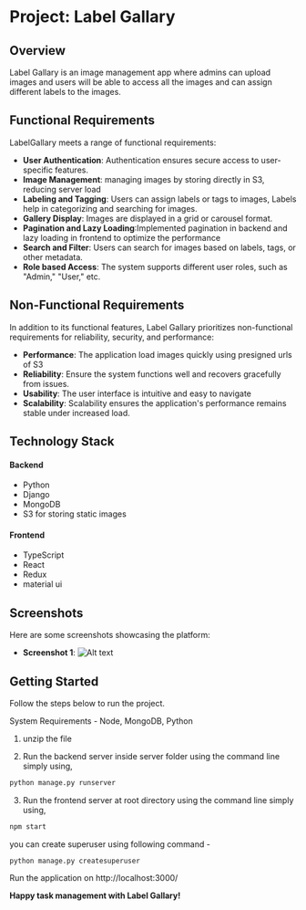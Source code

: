 # Project: Label Gallary

## Overview

Label Gallary is an image management app where admins can upload images and users will be able to access all the images and can assign different labels to the images. 


## Functional Requirements

LabelGallary meets a range of functional requirements:

- **User Authentication**: Authentication ensures secure access to user-specific features.
- **Image Management**: managing images by storing directly in S3, reducing server load
- **Labeling and Tagging**: Users can assign labels or tags to images, Labels help in categorizing and searching for images.
- **Gallery Display**: Images are displayed in a grid or carousel format.
- **Pagination and Lazy Loading**:Implemented pagination in backend and lazy loading in frontend to optimize the performance
- **Search and Filter**: Users can search for images based on labels, tags, or other metadata.
- **Role based Access**: The system supports different user roles, such as "Admin," "User," etc.

## Non-Functional Requirements

In addition to its functional features, Label Gallary prioritizes non-functional requirements for reliability, security, and performance:

- **Performance**: The application load images quickly using presigned urls of S3
- **Reliability**: Ensure the system functions well and recovers gracefully from issues.
- **Usability**: The user interface is intuitive and easy to navigate
- **Scalability**: Scalability ensures the application's performance remains stable under increased load.


## Technology Stack
#### Backend
- Python
- Django
- MongoDB
- S3 for storing static images

#### Frontend
- TypeScript
- React
- Redux
- material ui

## Screenshots

Here are some screenshots showcasing the platform:

- **Screenshot 1**: 
![Alt text](/screenshots/ss1.png?raw=true "Optional Title")

## Getting Started

Follow the steps below to run the project.

System Requirements - Node, MongoDB, Python

1. unzip the file


2. Run the backend server inside server folder using the command line simply using,

```bash
python manage.py runserver
```

3. Run the frontend server at root directory using the command line simply using,

```bash
npm start
```
you can create superuser using following command - 
```
python manage.py createsuperuser
```

Run the application on http://localhost:3000/



**Happy task management with Label Gallary!**
